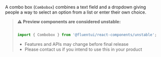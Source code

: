 A combo box (`Combobox`) combines a text field and a dropdown giving people a way to select an option from a list or enter their own choice.

<!-- Don't allow prettier to collapse code block into single line -->
<!-- prettier-ignore -->
> **⚠️ Preview components are considered unstable:**
>
> ```jsx
>
> import { Combobox } from '@fluentui/react-components/unstable';
>
> ```
>
> - Features and APIs may change before final release
> - Please contact us if you intend to use this in your product
